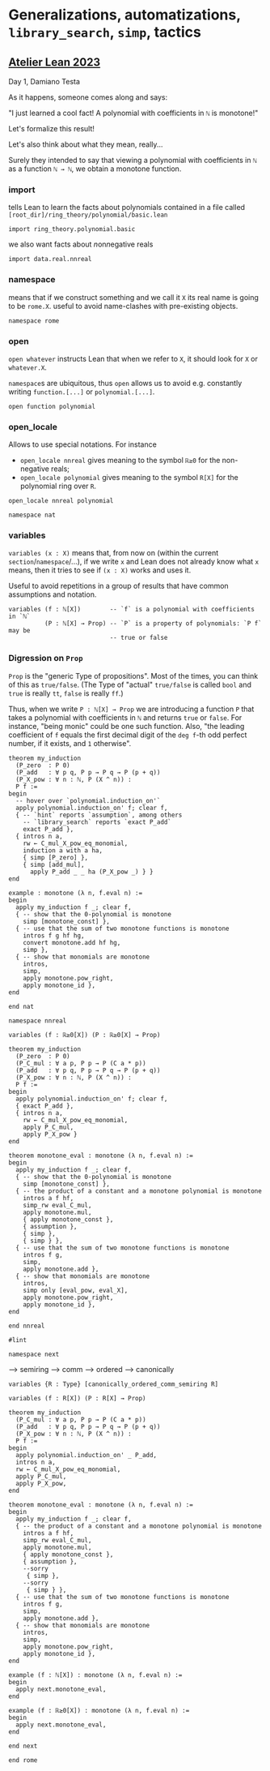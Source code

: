 #  Generalizations, automatizations, `library_search`, `simp`, tactics

## [Atelier Lean 2023](http://www.rnta.eu/7MSRNTA/index.html)

Day 1, Damiano Testa

As it happens, someone comes along and says:

"I just learned a cool fact!  A polynomial with coefficients in `ℕ` is monotone!"

Let's formalize this result!

Let's also think about what they mean, really...

Surely they intended to say that viewing a polynomial with coefficients in `ℕ`
as a function `ℕ → ℕ`, we obtain a monotone function.


### import

tells Lean to learn the facts about polynomials contained in a file called
`[root_dir]/ring_theory/polynomial/basic.lean`

```lean
import ring_theory.polynomial.basic
```

we also want facts about *n*on*n*egative reals

```lean
import data.real.nnreal
```

### namespace

means that if we construct something and we call it `X`
its real name is going to be `rome.X`.
useful to avoid name-clashes with pre-existing objects.

```lean
namespace rome
```

### open

`open whatever` instructs Lean that when we refer
to `X`, it should look for `X` or `whatever.X`.

`namespace`s are ubiquitous, thus `open` allows us to avoid
e.g. constantly writing `function.[...]` or `polynomial.[...]`.

```lean
open function polynomial
```

### open_locale

Allows to use special notations. For instance
* `open_locale nnreal` gives meaning to the symbol
  `ℝ≥0` for the non-negative reals;
* `open_locale polynomial` gives meaning to the symbol
  `R[X]` for the polynomial ring over `R`.

```lean
open_locale nnreal polynomial

namespace nat
```

### variables

`variables (x : X)` means that, from now on
(within the current `section`/`namespace`/...), if we write `x`
and Lean does not already know what `x` means, then it tries
to see if `(x : X)` works and uses it.

Useful to avoid repetitions in a group of results that have
common assumptions and notation.

```lean
variables (f : ℕ[X])        -- `f` is a polynomial with coefficients in `ℕ`
          (P : ℕ[X] → Prop) -- `P` is a property of polynomials: `P f` may be
                            -- true or false
```

### Digression on `Prop`

`Prop` is the "generic Type of propositions".  Most of the times, you can
think of this as `true/false`.
(The Type of "actual" `true/false` is called `bool` and
`true` is really `tt`, `false` is really `ff`.)

Thus, when we write `P : ℕ[X] → Prop` we are introducing a function `P`
that takes a polynomial with coefficients in `ℕ` and returns `true`
or `false`.  For instance, "being monic" could be one such function.
Also, "the leading coefficient of `f` equals the first decimal digit
of the `deg f`-th odd perfect number, if it exists, and `1` otherwise".

```lean
theorem my_induction
  (P_zero  : P 0)
  (P_add   : ∀ p q, P p → P q → P (p + q))
  (P_X_pow : ∀ n : ℕ, P (X ^ n)) :
  P f :=
begin
  -- hover over `polynomial.induction_on'`
  apply polynomial.induction_on' f; clear f,
  { -- `hint` reports `assumption`, among others
    -- `library_search` reports `exact P_add`
    exact P_add },
  { intros n a,
    rw ← C_mul_X_pow_eq_monomial,
    induction a with a ha,
    { simp [P_zero] },
    { simp [add_mul],
      apply P_add _ _ ha (P_X_pow _) } }
end

example : monotone (λ n, f.eval n) :=
begin
  apply my_induction f _; clear f,
  { -- show that the 0-polynomial is monotone
    simp [monotone_const] },
  { -- use that the sum of two monotone functions is monotone
    intros f g hf hg,
    convert monotone.add hf hg,
    simp },
  { -- show that monomials are monotone
    intros,
    simp,
    apply monotone.pow_right,
    apply monotone_id },
end

end nat

namespace nnreal

variables (f : ℝ≥0[X]) (P : ℝ≥0[X] → Prop)

theorem my_induction
  (P_zero  : P 0)
  (P_C_mul : ∀ a p, P p → P (C a * p))
  (P_add   : ∀ p q, P p → P q → P (p + q))
  (P_X_pow : ∀ n : ℕ, P (X ^ n)) :
  P f :=
begin
  apply polynomial.induction_on' f; clear f,
  { exact P_add },
  { intros n a,
    rw ← C_mul_X_pow_eq_monomial,
    apply P_C_mul,
    apply P_X_pow }
end

theorem monotone_eval : monotone (λ n, f.eval n) :=
begin
  apply my_induction f _; clear f,
  { -- show that the 0-polynomial is monotone
    simp [monotone_const] },
  { -- the product of a constant and a monotone polynomial is monotone
    intros a f hf,
    simp_rw eval_C_mul,
    apply monotone.mul,
    { apply monotone_const },
    { assumption },
    { simp },
    { simp } },
  { -- use that the sum of two monotone functions is monotone
    intros f g,
    simp,
    apply monotone.add },
  { -- show that monomials are monotone
    intros,
    simp only [eval_pow, eval_X],
    apply monotone.pow_right,
    apply monotone_id },
end

end nnreal

#lint

namespace next
```

-->  semiring --> comm --> ordered --> canonically

```lean
variables {R : Type} [canonically_ordered_comm_semiring R]

variables (f : R[X]) (P : R[X] → Prop)

theorem my_induction
  (P_C_mul : ∀ a p, P p → P (C a * p))
  (P_add   : ∀ p q, P p → P q → P (p + q))
  (P_X_pow : ∀ n : ℕ, P (X ^ n)) :
  P f :=
begin
  apply polynomial.induction_on' _ P_add,
  intros n a,
  rw ← C_mul_X_pow_eq_monomial,
  apply P_C_mul,
  apply P_X_pow,
end

theorem monotone_eval : monotone (λ n, f.eval n) :=
begin
  apply my_induction f _; clear f,
  { -- the product of a constant and a monotone polynomial is monotone
    intros a f hf,
    simp_rw eval_C_mul,
    apply monotone.mul,
    { apply monotone_const },
    { assumption },
    --sorry
     { simp },
    --sorry
     { simp } },
  { -- use that the sum of two monotone functions is monotone
    intros f g,
    simp,
    apply monotone.add },
  { -- show that monomials are monotone
    intros,
    simp,
    apply monotone.pow_right,
    apply monotone_id },
end

example (f : ℕ[X]) : monotone (λ n, f.eval n) :=
begin
  apply next.monotone_eval,
end

example (f : ℝ≥0[X]) : monotone (λ n, f.eval n) :=
begin
  apply next.monotone_eval,
end

end next

end rome
